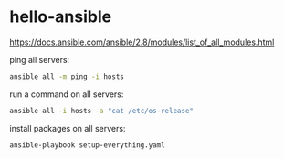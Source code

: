 # hello-ansible

https://docs.ansible.com/ansible/2.8/modules/list_of_all_modules.html

ping all servers:
```bash
ansible all -m ping -i hosts
```

run a command on all servers:
```bash
ansible all -i hosts -a "cat /etc/os-release"
```

install packages on all servers:
```bash
ansible-playbook setup-everything.yaml
```
